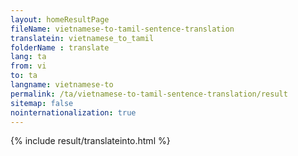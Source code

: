 ```yaml
---
layout: homeResultPage
fileName: vietnamese-to-tamil-sentence-translation
translatein: vietnamese_to_tamil
folderName : translate
lang: ta
from: vi
to: ta
langname: vietnamese-to
permalink: /ta/vietnamese-to-tamil-sentence-translation/result
sitemap: false
nointernationalization: true
---
```

{% include result/translateinto.html %}

<script src="/js/result/translation.js" data-foldername="{{page.folderName}}" data-lang="{{page.lang}}"></script>
